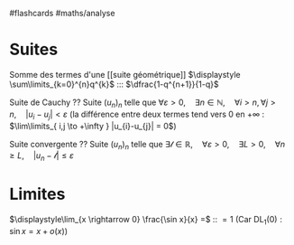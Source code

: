 #flashcards #maths/analyse 

# Suites 

Somme des termes d'une [[suite géométrique]] $\displaystyle \sum\limits_{k=0}^{n}q^{k}$ ::: $\dfrac{1-q^{n+1}}{1-q}$
<!--SR:!2022-12-06,14,252!2022-12-19,25,272-->


Suite de Cauchy
??
Suite $(u_{n})_{n}$ telle que $\forall \varepsilon > 0, \quad \exists n \in \mathbb{N}, \quad \forall i>n, \forall j>n, \quad |u_{i}-u_{j}| < \varepsilon$
(la différence entre deux termes tend vers $0$ en $+\infty$ : $\lim\limits_{ i,j \to +\infty } |u_{i}-u_{j}| = 0$)
<!--SR:!2022-11-26,1,234!2022-11-28,3,254-->

Suite convergente 
??
Suite $(u_{n})_{n}$ telle que $\exists \mathscr{l} \in \mathbb{R}, \quad \forall \varepsilon>0, \quad \exists L>0, \quad \forall n \geq L, \quad |u_{n} - \mathscr{l}| \leq \varepsilon$
<!--SR:!2022-12-20,26,272!2022-12-03,8,232-->


# Limites

$\displaystyle\lim_{x \rightarrow 0} \frac{\sin x}{x} =$ :: $= 1$ (Car $\mathrm{DL}_{1}(0): \sin x = x + o(x)$)
<!--SR:!2023-01-16,91,270-->


